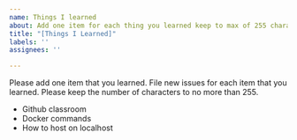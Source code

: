 ```yaml
---
name: Things I learned
about: Add one item for each thing you learned keep to max of 255 characters
title: "[Things I Learned]"
labels: ''
assignees: ''

---
```


Please add one item that you learned.  File new issues for each item that you learned.  Please keep the number of characters to no more than 255.
- Github classroom
- Docker commands
- How to host on localhost


